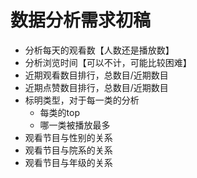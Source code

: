 # 数据分析需求初稿

+ 分析每天的观看数【人数还是播放数】
+ 分析浏览时间【可以不计，可能比较困难】
+ 近期观看数目排行，总数目/近期数目
+ 近期点赞数目排行，总数目/近期数目
+ 标明类型，对于每一类的分析
	- 每类的top
	- 哪一类被播放最多
+ 观看节目与性别的关系
+ 观看节目与院系的关系
+ 观看节目与年级的关系
